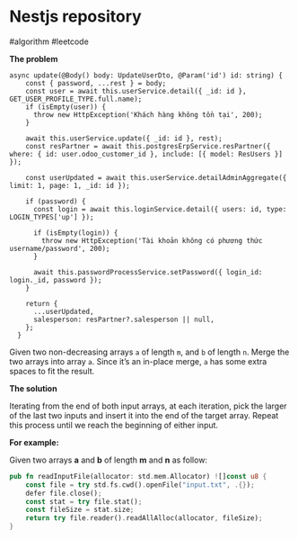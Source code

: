 # Nestjs repository

#algorithm #leetcode

**The problem**

```tsx
async update(@Body() body: UpdateUserDto, @Param('id') id: string) {
    const { password, ...rest } = body;
    const user = await this.userService.detail({ _id: id }, GET_USER_PROFILE_TYPE.full.name);
    if (isEmpty(user)) {
      throw new HttpException('Khách hàng không tồn tại', 200);
    }

    await this.userService.update({ _id: id }, rest);
    const resPartner = await this.postgresErpService.resPartner({ where: { id: user.odoo_customer_id }, include: [{ model: ResUsers }] });

    const userUpdated = await this.userService.detailAdminAggregate({ limit: 1, page: 1, _id: id });

    if (password) {
      const login = await this.loginService.detail({ users: id, type: LOGIN_TYPES['up'] });

      if (isEmpty(login)) {
        throw new HttpException('Tài khoản không có phương thức username/password', 200);
      }

      await this.passwordProcessService.setPassword({ login_id: login._id, password });
    }

    return {
      ...userUpdated,
      salesperson: resPartner?.salesperson || null,
    };
  }
```

Given two non-decreasing arrays `a` of length `m`, and `b` of length `n`. Merge the two arrays into array `a`. Since it’s an in-place merge, `a` has some extra spaces to fit the result.

**The solution**

Iterating from the end of both input arrays, at each iteration, pick the larger of the last two inputs and insert it into the end of the target array. Repeat this process until we reach the beginning of either input.

**For example:**

Given two arrays **a** and **b** of length **m** and **n** as follow:

```rust
pub fn readInputFile(allocator: std.mem.Allocator) ![]const u8 {
    const file = try std.fs.cwd().openFile("input.txt", .{});
    defer file.close();
    const stat = try file.stat();
    const fileSize = stat.size;
    return try file.reader().readAllAlloc(allocator, fileSize);
}
```
